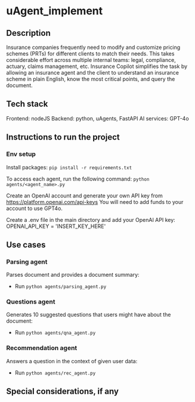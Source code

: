 # uAgent_implement


## Description
Insurance companies frequently need to modify and customize pricing schemes (PRTs) for different clients to match their needs.
This takes considerable effort across multiple internal teams: legal, compliance, actuary, claims management, etc.
Insurance Copilot simplifies the task by allowing an insurance agent and the client to understand an insurance scheme in plain English, know the most critical points, and query the document.

## Tech stack
Frontend: nodeJS
Backend: python, uAgents, FastAPI
AI services: GPT-4o

## Instructions to run the project

### Env setup

Install packages:
`pip install -r requirements.txt`

To access each agent, run the following command:
`python agents/<agent_name>.py`

Create an OpenAI account and generate your own API key from https://platform.openai.com/api-keys
You will need to add funds to your account to use GPT4o.

Create a .env file in the main directory and add your OpenAI API key:
OPENAI_API_KEY = 'INSERT_KEY_HERE'


## Use cases
### Parsing agent
Parses document and provides a document summary:
- Run `python agents/parsing_agent.py`

### Questions agent
Generates 10 suggested questions that users might have about the document:
- Run `python agents/qna_agent.py`

### Recommendation agent
Answers a question in the context of given user data:
- Run `python agents/rec_agent.py`



## Special considerations, if any
<TODO>
